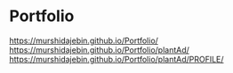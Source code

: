 # Portfolio
https://murshidajebin.github.io/Portfolio/
<br>
https://murshidajebin.github.io/Portfolio/plantAd/
<br>
https://murshidajebin.github.io/Portfolio/plantAd/PROFILE/
